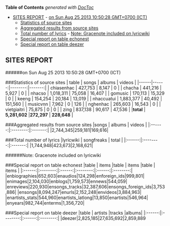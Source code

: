 **Table of Contents**  *generated with [DocToc](http://doctoc.herokuapp.com/)*

- [SITES REPORT](#sites-report)
				- [on Sun Aug 25 2013 10:50:28 GMT+0700 (ICT)](#on-sun-aug-25-2013-105028-gmt+0700-ict)
	- [Statistics of source sites](#statistics-of-source-sites)
	- [Aggregated results from source sites](#aggregated-results-from-source-sites)
	- [Total number of lyrics](#total-number-of-lyrics)
				- [Note: Gracenote included on lyricwiki](#note-gracenote-included-on-lyricwiki)
	- [Special report on table echonest](#special-report-on-table-echonest)
	- [Special report on table deezer](#special-report-on-table-deezer)

## SITES REPORT

######on Sun Aug 25 2013 10:50:28 GMT+0700 (ICT)

###Statistics of source sites
| table | songs | albums | videos |
|------|------:|--------:|-------:|
| chiasenhac | 427,753 | 8,147 |  0 | 
| chacha | 441,216 | 5,927 |  0 | 
| nhacso | 1,018,311 | 75,058 |  16,407 | 
| gomusic | 170,113 | 15,329 |  0 | 
| keeng | 154,254 | 20,184 |  13,019 | 
| nhaccuatui | 1,883,377 | 40,492 |  151,560 | 
| musicvnn | 7,962 | 0 |  126 | 
| nghenhac | 265,603 | 16,543 |  0 | 
| vietgiaitri | 75,875 | 0 |  0 | 
| zing | 837,138 | 90,617 |  47,536 | 
|**total** | **5,281,602** |**272,297** | **228,648** |


###Aggregated results from source sites
|songs | albums | videos |
|:------:|:--------:|:-------:|
|2,744,345|259,181|169,616|


###Total number of lyrics
|lyricwiki | songfreaks | total |
|:------:|:--------:|:-------:|
|1,744,948|423,673|2,168,621|

######Note: Gracenote included on lyricwiki


###Special report on table echonest
|table | items |table | items |table | items |
|:------:|:--------:|:------:|:--------:|:------:|:--------:|
|enbiographies|652,603|enaudios|124,298|enforeign_ids|999,801|
|enimages|2,104,030|enblogs|1,759,573|ennews|544,059|
|enreviews|220,930|ensongs_tracks|32,387,606|ensongs_foreign_ids|3,753,886|
|ensongs|8,094,247|enurls|2,152,248|envideos|3,884,963|
|enartists_stats|544,960|enartists_latlong|13,850|enartists|546,964|
|enyears|982,744|enterms|1,356,720|


###Special report on table deezer
|table | artists |tracks |albums|
|:------:|:--------:|:------:|:--------:|
|deezer|2,825,185|27,635,692|2,859,889

